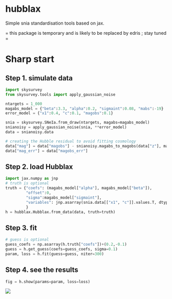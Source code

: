 # hubblax
Simple snia standardisation tools based on jax.

= this package is temporary and is likely to be replaced by edris ; stay tuned =

# Sharp start

## Step 1. simulate data
```python
import skysurvey
from skysurvey.tools import apply_gaussian_noise

ntargets = 1_000
magabs_model = {"beta":3.3, "alpha":0.2, "sigmaint":0.08, "mabs":-19}
error_model = {"x1":0.4, "c":0.1, "magobs":0.1}

snia = skysurvey.SNeIa.from_draw(ntargets, magabs=magabs_model)
snianoisy = apply_gaussian_noise(snia, **error_model)
data = snianoisy.data

# creating the Hubble residual to avoid fitting cosmology
data["mag"] = data["magobs"] - snianoisy.magabs_to_magobs(data["z"], magabs=magabs_model["mabs"])
data["mag_err"] = data["magobs_err"]
```

## Step 2. load Hubblax
```python
import jax.numpy as jnp
# truth is optional
truth = {"coefs": (magabs_model["alpha"], magabs_model["beta"]),
         "offset":0,
         "sigma":magabs_model["sigmaint"],
         "variables": jnp.asarray(snia.data[["x1", "c"]].values.T, dtype="float32")
         }
h = hubblax.Hubblax.from_data(data, truth=truth)
```

## Step 3. fit
```python
# guess is optional
guess_coefs = np.asarray(h.truth["coefs"])+(0.2,-0.1)
guess = h.get_guess(coefs=guess_coefs, sigma=0.1)
param, loss = h.fit(guess=guess, niter=300)
```

## Step 4. see the results
```python
fig = h.show(params=param, loss=loss)
```
![](gallery/example_plot.png)
